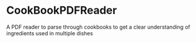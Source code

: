 # CookBookPDFReader
A PDF reader to parse through cookbooks to get a clear understanding of ingredients used in multiple dishes
